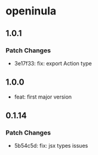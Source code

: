 # openinula

## 1.0.1

### Patch Changes

- 3e17f33: fix: export Action type

## 1.0.0

- feat: first major version

## 0.1.14

### Patch Changes

- 5b54c5d: fix: jsx types issues
